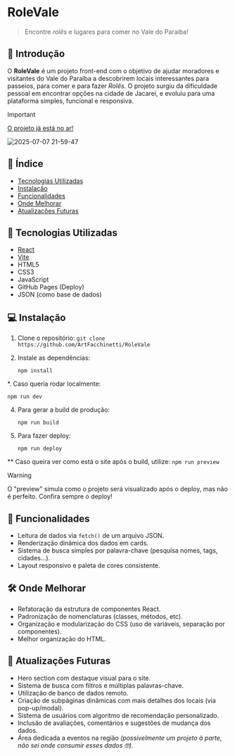
# RoleVale

> Encontre <i>rolês</i> e lugares para comer no Vale do Paraíba!


## 📌 Introdução

O **RoleVale** é um projeto front-end com o objetivo de ajudar moradores e visitantes do Vale do Paraíba a descobrirem locais interessantes para passeios, para comer e para fazer <i>Rolês</i>. O projeto surgiu da dificuldade pessoal em encontrar opções na cidade de Jacareí, e evoluiu para uma plataforma simples, funcional e responsiva.


> [!IMPORTANT]  
> [O projeto já está no ar!](https://artfacchinetti.github.io/RoleVale/)

![2025-07-07 21-59-47](https://github.com/user-attachments/assets/6dfd76dd-a848-46c5-b1e2-6ed2d55de359)

## 📑 Índice

- [Tecnologias Utilizadas](#-tecnologias-utilizadas)
- [Instalação](#-instalação)
- [Funcionalidades](#-funcionalidades)
- [Onde Melhorar](#-onde-melhorar)
- [Atualizações Futuras](#-atualizações-futuras)



## 🚀 Tecnologias Utilizadas

- [React](https://reactjs.org/)
- [Vite](https://vitejs.dev/)
- HTML5
- CSS3
- JavaScript
- GitHub Pages (Deploy)
- JSON (como base de dados)


## 💻 Instalação

1. Clone o repositório:
   `
   git clone https://github.com/ArtFacchinetti/RoleVale
    `

2. Instale as dependências:

   `
   npm install
   `

*. Caso queria rodar localmente:

   `
   npm run dev
   `

4. Para gerar a build de produção:

   `
   npm run build
   `

5. Para fazer deploy:

   `
   npm run deploy
   `

** Caso queira ver como está o site após o build, utilize:
  `
  npm run preview
  `

> [!WARNING]
> O "preview" simula como o projeto será visualizado após o deploy, mas não é perfeito. Confira sempre o deploy!

## 🎯 Funcionalidades

* Leitura de dados via `fetch()` de um arquivo JSON.
* Renderização dinâmica dos dados em cards.
* Sistema de busca simples por palavra-chave (pesquisa nomes, tags, cidades...).
* Layout responsivo e paleta de cores consistente.


## 🛠️ Onde Melhorar

* Refatoração da estrutura de componentes React.
* Padronização de nomenclaturas (classes, métodos, etc).
* Organização e modularização do CSS (uso de variáveis, separação por componentes).
* Melhor organização do HTML.


## 🔮 Atualizações Futuras

* Hero section com destaque visual para o site.
* Sistema de busca com filtros e múltiplas palavras-chave.
* Utilização de banco de dados remoto.
* Criação de subpáginas dinâmicas com mais detalhes dos locais (via pop-up/modal).
* Sistema de usuários com algoritmo de recomendação personalizado.
* Inclusão de avaliações, comentários e sugestões de mudança dos dados.
* Área dedicada a eventos na região *(possivelmente um projeto à parte, não sei onde consumir esses dados 🤓)*.

